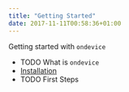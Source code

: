 ```yaml
---
title: "Getting Started"
date: 2017-11-11T00:58:36+01:00
---
```


Getting started with `ondevice`

- TODO What is `ondevice`
- [Installation](install/)
- TODO First Steps
